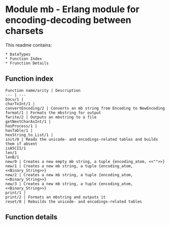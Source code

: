 # Module mb - Erlang module for encoding-decoding between charsets

This readme contains:

	* DataTypes
	* Function Index
	* Frunction Details

## Function index

	Function name/arity | Description
	--- | --- 
	bocu/1 |
	charToInt/1 |
	convertEncoding/2 | Converts an mb string from Encoding to NewEncoding
	format/1 | Formats the mbstring for output
	fwrite/2 | Outputs an mbstring to a file
	getNextCharAsInt/1 | 
	hasProcess/1 |
	hasTable/1 | 
	hexString_to_List/1 | 
	init/0 | Reads the unicode- and encodings-related tables and builds them if absent
	isASCII/1
	len/1
	lenB/1
	new/0 | Creates a new empty mb string, a tuple {encoding_atom, <<"">>}
	new/1 | Creates a new mb string, a tuple {encoding_atom, <<Binary_String>>}
	new/2 | Creates a new mb string, a tuple {encoding_atom, <<Binary_String>>}
	new/3 | Creates a new mb string, a tuple {encoding_atom, <<Binary_String>>}
	print/1 | 
	print/2 | Formats an mbstring and outputs it
	reset/0 | Rebuilds the unicode- and encodings-related tables

## Function details